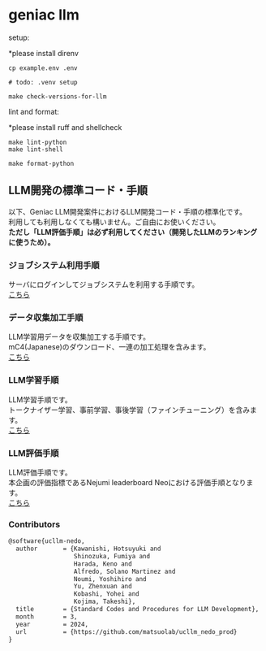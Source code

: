 # geniac llm

setup:

*please install direnv

```shell
cp example.env .env

# todo: .venv setup

make check-versions-for-llm
```

lint and format:

*please install ruff and shellcheck

```shell
make lint-python
make lint-shell

make format-python
```

## LLM開発の標準コード・手順

以下、Geniac LLM開発案件におけるLLM開発コード・手順の標準化です。  
利用しても利用しなくても構いません。ご自由にお使いください。  
**ただし「LLM評価手順」は必ず利用してください（開発したLLMのランキングに使うため）。**

### ジョブシステム利用手順

サーバにログインしてジョブシステムを利用する手順です。  
[こちら](infra/README.md)

### データ収集加工手順

LLM学習用データを収集加工する手順です。  
mC4(Japanese)のダウンロード、一連の加工処理を含みます。  
[こちら](data_management/README.md)

### LLM学習手順

LLM学習手順です。  
トークナイザー学習、事前学習、事後学習（ファインチューニング）を含みます。  
[こちら](train/README.md)

### LLM評価手順

LLM評価手順です。  
本企画の評価指標であるNejumi leaderboard Neoにおける評価手順となります。  
[こちら](eval/README.md)

### Contributors

```txt
@software{ucllm-nedo,
  author       = {Kawanishi, Hotsuyuki and
                  Shinozuka, Fumiya and
                  Harada, Keno and
                  Alfredo, Solano Martinez and
                  Noumi, Yoshihiro and
                  Yu, Zhenxuan and
                  Kobashi, Yohei and
                  Kojima, Takeshi},
  title        = {Standard Codes and Procedures for LLM Development},
  month        = 3,
  year         = 2024,
  url          = {https://github.com/matsuolab/ucllm_nedo_prod}
}
```

